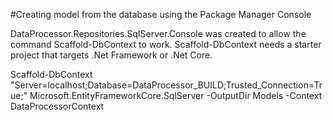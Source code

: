 ﻿
#Creating model from the database using the Package Manager Console

DataProcessor.Repositories.SqlServer.Console was created to allow the command Scaffold-DbContext to work. Scaffold-DbContext needs a starter project that targets
.Net Framework or .Net Core.

Scaffold-DbContext "Server=localhost;Database=DataProcessor_BUILD;Trusted_Connection=True;" Microsoft.EntityFrameworkCore.SqlServer -OutputDir Models -Context DataProcessorContext 